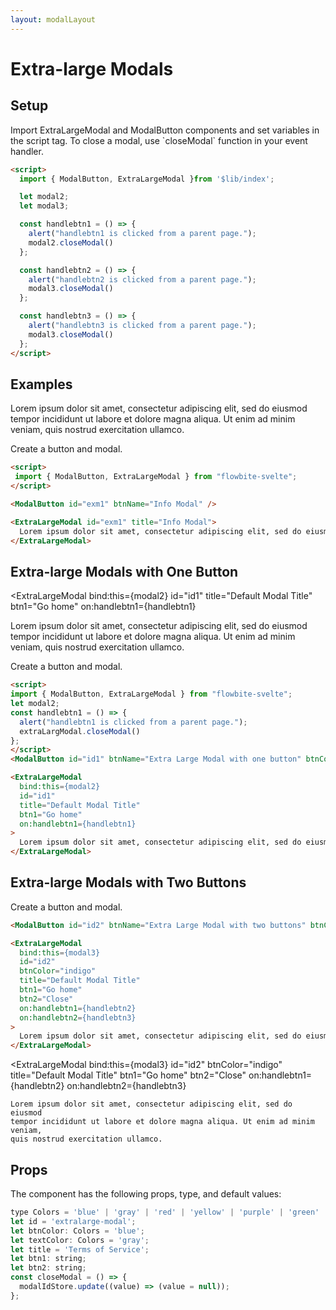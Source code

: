 ```yaml
---
layout: modalLayout
---
```


<script>
  import { ModalButton, ExtraLargeModal }from '$lib/index';

  let modal2;
  let modal3;

  const handlebtn1 = () => {
    alert("handlebtn1 is clicked from a parent page.");
    modal2.closeModal()
  };

  const handlebtn2 = () => {
    alert("handlebtn2 is clicked from a parent page.");
    modal3.closeModal()
  };

  const handlebtn3 = () => {
    alert("handlebtn3 is clicked from a parent page.");
    modal3.closeModal()
  };
</script>

<h1 class="text-3xl w-full dark:text-white py-8">Extra-large Modals</h1>

<h2 class="text-2xl w-full dark:text-white py-8">Setup</h2>

<p class="dark:text-white py-4 text-lg">Import ExtraLargeModal and ModalButton components and set variables in the script tag. To close a modal, use `closeModal` function in your event handler.</p>


```html
<script>
  import { ModalButton, ExtraLargeModal }from '$lib/index';

  let modal2;
  let modal3;

  const handlebtn1 = () => {
    alert("handlebtn1 is clicked from a parent page.");
    modal2.closeModal()
  };

  const handlebtn2 = () => {
    alert("handlebtn2 is clicked from a parent page.");
    modal3.closeModal()
  };

  const handlebtn3 = () => {
    alert("handlebtn3 is clicked from a parent page.");
    modal3.closeModal()
  };
</script>
```

<h2 class="text-2xl w-full dark:text-white py-8">Examples</h2>

<div class="container flex flex-wrap justify-center rounded-xl mx-auto bg-gradient-to-r bg-white dark:bg-gray-900 border border-gray-200 dark:border-gray-700 p-2 sm:p-6">
  <ModalButton id="exm1" btnName="Info Modal" />
</div>

<ExtraLargeModal id="exm1" title="Info Modal">
  Lorem ipsum dolor sit amet, consectetur adipiscing elit, sed do eiusmod
  tempor incididunt ut labore et dolore magna aliqua. Ut enim ad minim veniam,
  quis nostrud exercitation ullamco.
</ExtraLargeModal>

<p class="dark:text-white py-4 text-lg"> Create a button and modal.</p>

```html
<script>
 import { ModalButton, ExtraLargeModal } from "flowbite-svelte";
</script>

<ModalButton id="exm1" btnName="Info Modal" />

<ExtraLargeModal id="exm1" title="Info Modal">
  Lorem ipsum dolor sit amet, consectetur adipiscing elit, sed do eiusmod tempor.
</ExtraLargeModal>
```

<h2 class="text-2xl w-full dark:text-white py-8">Extra-large Modals with One Button</h2>

<div class="container flex flex-wrap justify-center rounded-xl mx-auto bg-gradient-to-r bg-white dark:bg-gray-900 border border-gray-200 dark:border-gray-700 p-2 sm:p-6">
  <ModalButton id="id1" btnName="Extra Large Modal with one button" btnColor="green" />
</div>

<ExtraLargeModal
  bind:this={modal2}
  id="id1"
  title="Default Modal Title"
  btn1="Go home"
  on:handlebtn1={handlebtn1}
>
  Lorem ipsum dolor sit amet, consectetur adipiscing elit, sed do eiusmod
  tempor incididunt ut labore et dolore magna aliqua. Ut enim ad minim veniam,
  quis nostrud exercitation ullamco.
</ExtraLargeModal>

<p class=" dark:text-white py-4"> Create a button and modal.</p>

```html
<script>
import { ModalButton, ExtraLargeModal } from "flowbite-svelte";
let modal2;
const handlebtn1 = () => {
  alert("handlebtn1 is clicked from a parent page.");
  extraLargModal.closeModal()
};
</script>  
<ModalButton id="id1" btnName="Extra Large Modal with one button" btnColor="green" />

<ExtraLargeModal
  bind:this={modal2}
  id="id1"
  title="Default Modal Title"
  btn1="Go home"
  on:handlebtn1={handlebtn1}
>
  Lorem ipsum dolor sit amet, consectetur adipiscing elit, sed do eiusmod tempor.
</ExtraLargeModal>
```

<h2 class="text-2xl w-full dark:text-white py-8">Extra-large Modals with Two Buttons</h2>

<div class="container flex flex-wrap justify-center rounded-xl mx-auto bg-gradient-to-r bg-white dark:bg-gray-900 border border-gray-200 dark:border-gray-700 p-2 sm:p-6">
  <ModalButton id="id2" btnName="Extra Large Modal with two buttons" btnColor="purple" />
</div>

<p class=" dark:text-white py-4">Create a button and modal.</p>

```html
<ModalButton id="id2" btnName="Extra Large Modal with two buttons" btnColor="purple" />

<ExtraLargeModal
  bind:this={modal3}
  id="id2"
  btnColor="indigo"
  title="Default Modal Title"
  btn1="Go home"
  btn2="Close"
  on:handlebtn1={handlebtn2}
  on:handlebtn2={handlebtn3}
>
  Lorem ipsum dolor sit amet, consectetur adipiscing elit, sed do eiusmod tempor.
</ExtraLargeModal>
```

  <ExtraLargeModal
    bind:this={modal3}
    id="id2"
    btnColor="indigo"
    title="Default Modal Title"
    btn1="Go home"
    btn2="Close"
    on:handlebtn1={handlebtn2}
    on:handlebtn2={handlebtn3}
  >
    Lorem ipsum dolor sit amet, consectetur adipiscing elit, sed do eiusmod
    tempor incididunt ut labore et dolore magna aliqua. Ut enim ad minim veniam,
    quis nostrud exercitation ullamco.
  </ExtraLargeModal>


<h2 class="text-2xl w-full dark:text-white py-8">Props</h2>

<p class="dark:text-white py-4 text-lg">The component has the following props, type, and default values:</p>

```js
type Colors = 'blue' | 'gray' | 'red' | 'yellow' | 'purple' | 'green' | 'indigo' | 'pink';
let id = 'extralarge-modal';
let btnColor: Colors = 'blue';
let textColor: Colors = 'gray';
let title = 'Terms of Service';
let btn1: string;
let btn2: string;
const closeModal = () => {
  modalIdStore.update((value) => (value = null));
};
```